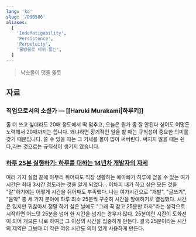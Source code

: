 ```yaml
---
lang: 'ko'
slug: '/D9B586'
aliases:
  [
    'Indefatigability',
    'Persistence',
    'Perpetuity',
    '물방울로 바위 뚫는',
  ]
---
```


> 낙숫물이 댓돌 뚫듯

## 자료

### 직업으로서의 소설가 — [[Haruki Murakami|하루키]]

좀 더 쓰고 싶더라도 20매 정도에서 딱 멈추고, 오늘은 뭔가 좀 잘 안된다 싶어도 어떻든 노력해서 20매까지는 씁니다.
왜냐하면 장기적인 일을 할 때는 규칙성이 중요한 의미를 갖기 때문입니다.
쓸 수 있을 때는 그 기세를 몰아 많이 써버린다.
써지지 않을 때는 쉰다,라는 것으로는 규칙성이 생기지 않습니다.

### [하루 25분 실행하기: 하루를 대하는 14년차 개발자의 자세](https://blog.shiren.dev/2020-09-07/)

여러 가지 실험 끝에 아무리 쥐어짜도 직장 생활하는 애아빠가 하루에 얻을 수 있는 여가 시간은 최대 3시간 정도라는 것을 알게 되었다... 어차피 내가 하고 싶은 모든 것을 "잘"하기에는 어떻게 시간을 쥐어짜도 부족했다.
나는 여가시간으로 "개발", "글쓰기", "음악" 총 세 가지 분야에 하루 최소 25분씩 꾸준히 시간을 할애하기로 결심했다.
시간은 있지만 귀찮아서 정말 하기 싫은 날에도 "그래 꾹 참고 25분만 하자"라는 생각으로 시작하면 어느덧 25분을 넘어 한 시간을 넘기는 경우가 많다. 25분이란 시간이 도화선이 되어 게으른 나로 하여금 그 이상의 시간을 집중하게 만든다.
결국 25분이라는 시간의 제약은 그보다 더 작은 여유 시간도 의미 있게 사용하게 만든다.
